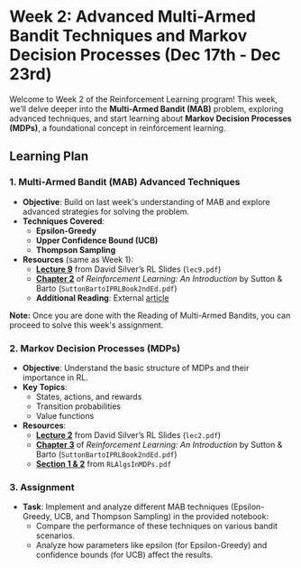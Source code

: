 # Week 2: Advanced Multi-Armed Bandit Techniques and Markov Decision Processes (Dec 17th - Dec 23rd)

Welcome to Week 2 of the Reinforcement Learning program! This week, we’ll delve deeper into the **Multi-Armed Bandit (MAB)** problem, exploring advanced techniques, and start learning about **Markov Decision Processes (MDPs)**, a foundational concept in reinforcement learning.

## Learning Plan

### 1. Multi-Armed Bandit (MAB) Advanced Techniques
- **Objective**: Build on last week's understanding of MAB and explore advanced strategies for solving the problem.
- **Techniques Covered**:
  - **Epsilon-Greedy**
  - **Upper Confidence Bound (UCB)**
  - **Thompson Sampling**
- **Resources** (same as Week 1):
  - **[Lecture 9](../Resources/David%20Silver%20Slides/lec9.pdf)** from David Silver’s RL Slides (`lec9.pdf`)
  - **[Chapter 2](../Resources/SuttonBartoIPRLBook2ndEd.pdf)** of *Reinforcement Learning: An Introduction* by Sutton & Barto (`SuttonBartoIPRLBook2ndEd.pdf`)
  - **Additional Reading**: External [article](https://lilianweng.github.io/posts/2018-01-23-multi-armed-bandit/)
 
**Note:** Once you are done with the Reading of Multi-Armed Bandits, you can proceed to solve this week's assignment.

### 2. Markov Decision Processes (MDPs)
- **Objective**: Understand the basic structure of MDPs and their importance in RL.
- **Key Topics**:
  - States, actions, and rewards
  - Transition probabilities
  - Value functions
- **Resources**:
  - **[Lecture 2](../Resources/David%20Silver%20Slides/lec2.pdf)** from David Silver’s RL Slides (`lec2.pdf`)
  - **[Chapter 3](../Resources/SuttonBartoIPRLBook2ndEd.pdf)** of *Reinforcement Learning: An Introduction* by Sutton & Barto (`SuttonBartoIPRLBook2ndEd.pdf`)
  - **[Section 1 & 2](../Resources/RLAlgsInMDPs.pdf)** from `RLAlgsInMDPs.pdf`

### 3. Assignment
- **Task**: Implement and analyze different MAB techniques (Epsilon-Greedy, UCB, and Thompson Sampling) in the provided notebook:
  - Compare the performance of these techniques on various bandit scenarios.
  - Analyze how parameters like epsilon (for Epsilon-Greedy) and confidence bounds (for UCB) affect the results.
